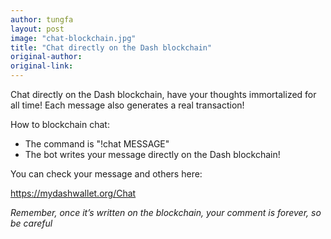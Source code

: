 ```yaml
---
author: tungfa
layout: post
image: "chat-blockchain.jpg"
title: "Chat directly on the Dash blockchain"
original-author:
original-link:
---
```


Chat directly on the Dash blockchain, have your thoughts immortalized for all time! 
Each message also generates a real transaction!

How to blockchain chat:
- The command is &quot;!chat MESSAGE&quot;
- The bot writes your message directly on the Dash blockchain!

You can check your message and others here:

https://mydashwallet.org/Chat

*Remember, once it’s written on the blockchain, your comment is forever, so be careful*

